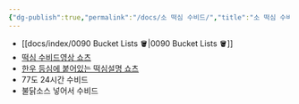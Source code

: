 ```yaml
---
{"dg-publish":true,"permalink":"/docs/소 떡심 수비드/","title":"소 떡심 수비드"}
---
```


- [[docs/index/0090 Bucket Lists 🪣\|0090 Bucket Lists 🪣]]
- [떡심 수비드영상 쇼츠](https://www.youtube.com/watch?v=_TXPXiz_z1o)
- [한우 등심에 붙어있는 떡심설명 쇼츠](https://www.youtube.com/watch?v=_TXPXiz_z1o)
- 77도 24시간 수비드
- 불닭소스 넣어서 수비드
